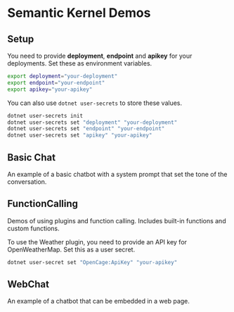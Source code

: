 # Semantic Kernel Demos

## Setup

You need to provide **deployment**, **endpoint** and **apikey** for your deployments. Set these as environment
variables.

```bash
export deployment="your-deployment"
export endpoint="your-endpoint"
export apikey="your-apikey"
```

You can also use `dotnet user-secrets` to store these values.

```bash
dotnet user-secrets init
dotnet user-secrets set "deployment" "your-deployment"
dotnet user-secrets set "endpoint" "your-endpoint"
dotnet user-secrets set "apikey" "your-apikey"
```

## Basic Chat

An example of a basic chatbot with a system prompt that set the tone of the conversation.

## FunctionCalling

Demos of using plugins and function calling. Includes built-in functions and custom functions.

To use the Weather plugin, you need to provide an API key for OpenWeatherMap. Set this as a user secret.

```bash
dotnet user-secret set "OpenCage:ApiKey" "your-apikey"
```

## WebChat

An example of a chatbot that can be embedded in a web page.




